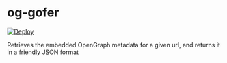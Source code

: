 # og-gofer

[![Deploy](https://www.herokucdn.com/deploy/button.svg)](https://heroku.com/deploy)

Retrieves the embedded OpenGraph metadata for a given url, and returns it in a friendly JSON format

